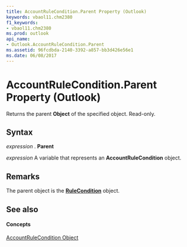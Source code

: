 ```yaml
---
title: AccountRuleCondition.Parent Property (Outlook)
keywords: vbaol11.chm2380
f1_keywords:
- vbaol11.chm2380
ms.prod: outlook
api_name:
- Outlook.AccountRuleCondition.Parent
ms.assetid: 96fcdbda-2140-3392-a857-bb3d426e56e1
ms.date: 06/08/2017
---
```



# AccountRuleCondition.Parent Property (Outlook)

Returns the parent  **Object** of the specified object. Read-only.


## Syntax

 _expression_ . **Parent**

 _expression_ A variable that represents an **AccountRuleCondition** object.


## Remarks

The parent object is the  **[RuleCondition](Outlook.RuleCondition.md)** object.


## See also


#### Concepts


[AccountRuleCondition Object](Outlook.AccountRuleCondition.md)

